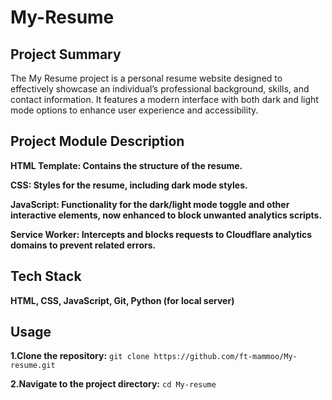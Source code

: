 
# My-Resume
## Project Summary

The My Resume project is a personal resume website designed to effectively showcase an individual’s professional background, skills, and contact information. It features a modern interface with both dark and light mode options to enhance user experience and accessibility.
## Project Module Description


****HTML Template:** Contains the structure of the resume.**

****CSS:** Styles for the resume, including dark mode styles.**

****JavaScript:** Functionality for the dark/light mode toggle and other interactive elements, now enhanced to block unwanted analytics scripts.**

****Service Worker:** Intercepts and blocks requests to Cloudflare analytics domains to prevent related errors.**

## Tech Stack

**HTML, 
CSS, 
JavaScript, 
Git, 
Python (for local server)**


## Usage

**1.Clone the repository:**
```git clone https://github.com/ft-mammoo/My-resume.git```

**2.Navigate to the project directory:**
```cd My-resume```



